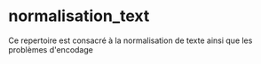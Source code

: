 # normalisation_text
Ce repertoire est consacré à la normalisation de texte ainsi que les problèmes d'encodage
